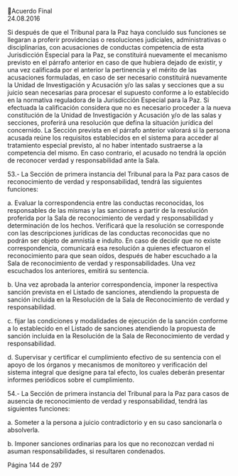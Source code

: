 Acuerdo Final  
24.08.2016 
 
Si después de que el Tribunal para la Paz haya concluido sus funciones se llegaran a proferir providencias 
o resoluciones judiciales, administrativas o disciplinarias, con acusaciones de conductas competencia de 
esta  Jurisdicción  Especial  para  la  Paz,  se  constituirá  nuevamente  el  mecanismo  previsto  en  el  párrafo 
anterior en caso de que hubiera dejado de existir, y una vez calificada por el anterior la pertinencia y el 
mérito  de  las  acusaciones  formuladas,  en  caso  de  ser  necesario  constituirá  nuevamente  la  Unidad  de 
Investigación  y  Acusación  y/o  las  salas  y  secciones  que  a  su  juicio  sean  necesarias  para  procesar  el 
supuesto conforme a lo establecido en la normativa reguladora de la Jurisdicción Especial para la Paz. Si 
efectuada la calificación considera que no es necesario proceder a la nueva constitución de la Unidad de 
Investigación y Acusación y/o de las salas y secciones, proferirá una resolución que defina la situación 
jurídica del concernido. La Sección prevista en el párrafo anterior valorará si la persona acusada reúne los 
requisitos establecidos en el sistema para acceder al tratamiento especial previsto, al no haber intentado 
sustraerse a la competencia del mismo. En caso contrario, el acusado no tendrá la opción de reconocer 
verdad y responsabilidad ante la Sala. 
 
53.-  La Sección de primera instancia del Tribunal para la Paz para casos de reconocimiento de verdad y 
responsabilidad, tendrá las siguientes funciones: 
 
a. Evaluar  la  correspondencia  entre  las  conductas  reconocidas,  los  responsables  de  las 
mismas y las sanciones a partir de la resolución proferida por la Sala de reconocimiento 
de verdad y responsabilidad y determinación de los hechos. Verificará que la resolución 
se  corresponde  con  las  descripciones  jurídicas  de  las  conductas  reconocidas  que  no 
podrán ser objeto de amnistía e indulto. En caso de decidir que no existe correspondencia, 
comunicará esa resolución a quienes efectuaron el reconocimiento para que sean oídos, 
después de haber escuchado a la Sala de reconocimiento de verdad y responsabilidades. 
Una vez escuchados los anteriores, emitirá su sentencia. 
 
b. Una vez aprobada la anterior correspondencia, imponer la respectiva sanción prevista en 
el Listado de sanciones, atendiendo la propuesta de sanción incluida en la Resolución de 
la Sala de Reconocimiento de verdad y responsabilidad.   
 
c. fijar las condiciones y modalidades de ejecución de la sanción conforme a lo establecido 
en el Listado de sanciones atendiendo la propuesta de sanción incluida en la Resolución 
de la Sala de Reconocimiento de verdad y responsabilidad.   
 
d. Supervisar  y  certificar  el  cumplimiento  efectivo  de  su  sentencia  con  el  apoyo  de  los 
órganos y mecanismos de monitoreo y verificación del sistema integral que designe para 
tal efecto, los cuales deberán presentar informes periódicos sobre el cumplimiento. 
 
54.- La Sección de primera instancia del Tribunal para la Paz para casos de ausencia de reconocimiento de 
verdad y responsabilidad, tendrá las siguientes funciones: 
 
a. Someter a la persona a juicio contradictorio y en su caso sancionarla o absolverla.  
 
b. Imponer  sanciones  ordinarias  para  los  que  no  reconozcan  verdad  ni  asuman 
responsabilidades, si resultaren condenados. 
 
Página 144 de 297 
 

